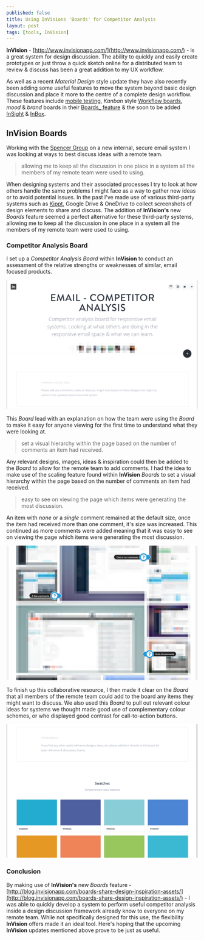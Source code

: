 ```yaml
---
published: false
title: Using InVisions 'Boards' for Competitor Analysis
layout: post
tags: [tools, InVision]
---
```

**InVision** - [http://www.invisionapp.com/](http://www.invisionapp.com/) - is a great system for design discussion. The ability to quickly and easily create prototypes or just throw a quick sketch online for a distributed team to review & discuss has been a great addition to my UX workflow.

As well as a recent _Material Design_ style update they have also recently been adding some useful features to move the system beyond basic design discussion and place it more to the centre of a complete design workflow. These features include [mobile testing](http://blog.invisionapp.com/user-testing-mobile-apps/), _Kanban_ style [Workflow boards](http://blog.invisionapp.com/design-project-management-tool/), _mood_ & _brand_ boards in their [Boards_ feature](http://blog.invisionapp.com/boards-share-design-inspiration-assets/) & the soon to be added [InSight](http://blog.invisionapp.com/insight-ui-designers-developers-collaboration/) & [InBox](http://blog.invisionapp.com/inbox-turn-design-feedback-into-neat-to-dos/).

## InVision Boards

Working with the [Spencer Group](http://thespencergroup.co.uk/) on a new internal, secure email system I was looking at ways to best discuss ideas with a remote team.

> allowing me to keep all the discussion in one place in a system all the members of my remote team were used to using.

When designing systems and their associated processes I try to look at how others handle the same problems I might face as a way to gather new ideas or to avoid potential issues. In the past I've made use of various third-party systems such as [Kippt](https://kippt.com/), Google Drive & OneDrive to collect screenshots of design elements to share and discuss. The addition of **InVision's** new _Boards_ feature seemed a perfect alternative for these third-party systems, allowing me to keep all the discussion in one place in a system all the members of my remote team were used to using.

### Competitor Analysis Board

I set up a _Competitor Analysis Board_ within **InVision** to conduct an assessment of the relative strengths or weaknesses of similar, email focused products.

![Competitor Analysis Board set up within InVision](https://raw.githubusercontent.com/whitingx/whitingx.github.io/master/_posts/images/invision-board-email-ca-01.png "Competitor Analysis Board set up within InVision")

This _Board_ lead with an explanation on how the team were using the _Board_ to make it easy for anyone viewing for the first time to understand what they were looking at.

> set a visual hierarchy within the page based on the number of comments an item had received.

Any relevant designs, images, ideas & inspiration could then be added to the _Board_ to allow for the remote team to add comments. I had the idea to make use of the scaling feature found within **InVision** _Boards_ to set a visual hierarchy within the page based on the number of comments an item had received.

> easy to see on viewing the page which items were generating the most discussion.

An item with _none_ or a _single_ comment remained at the default size, once the item had received more than one comment, it's size was increased. This continued as more comments were added meaning that it was easy to see on viewing the page which items were generating the most discussion.

![Competitor Analysis Board showing scaling based on comments](https://raw.githubusercontent.com/whitingx/whitingx.github.io/master/_posts/images/invision-board-email-ca-comments.png "Competitor Analysis Board showing scaling based on comments")

To finish up this collaborative resource, I then made it clear on the _Board_ that all members of the remote team could add to the board any items they might want to discuss. We also used this _Board_ to pull out relevant colour ideas for systems we thought made good use of complementary colour schemes, or who displayed good contrast for call-to-action buttons.

![Competitor Analysis Board showing colour swatch ideas](https://raw.githubusercontent.com/whitingx/whitingx.github.io/master/_posts/images/invision-board-email-ca-swatch.png "Competitor Analysis Board showing colour swatch ideas")

### Conclusion

By making use of **InVision's** new _Boards_ feature - [http://blog.invisionapp.com/boards-share-design-inspiration-assets/](http://blog.invisionapp.com/boards-share-design-inspiration-assets/) - I was able to quickly develop a system to perform useful competitor analysis inside a design discussion framework already know to everyone on my remote team. While not specifically designed for this use, the flexibility **InVision** offers made it an ideal tool. Here's hoping that the upcoming **InVision** updates mentioned above prove to be just as useful.

